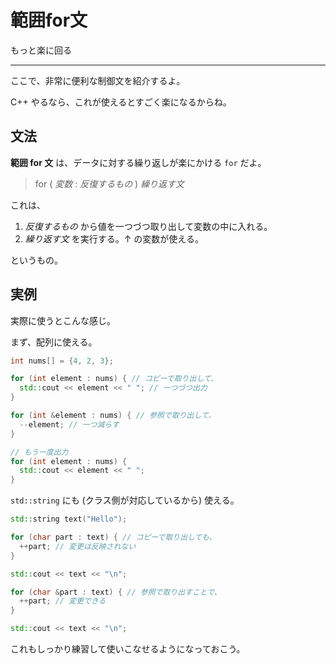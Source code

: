 # 範囲for文

もっと楽に回る

---

ここで、非常に便利な制御文を紹介するよ。

C++ やるなら、これが使えるとすごく楽になるからね。

## 文法

**範囲 for 文** は、データに対する繰り返しが楽にかける `for` だよ。

> for ( *変数* : *反復するもの* ) *繰り返す文*

これは、

1. *反復するもの* から値を一つづつ取り出して変数の中に入れる。
2. *繰り返す文* を実行する。↑ の変数が使える。

というもの。

## 実例

実際に使うとこんな感じ。

まず、配列に使える。

```cpp
int nums[] = {4, 2, 3};

for (int element : nums) { // コピーで取り出して、
  std::cout << element << " "; // 一つづつ出力
}

for (int &element : nums) { // 参照で取り出して、
  --element; // 一つ減らす
}

// もう一度出力
for (int element : nums) {
  std::cout << element << " ";
}
```

`std::string` にも (クラス側が対応しているから) 使える。

```cpp
std::string text("Hello");

for (char part : text) { // コピーで取り出しても、
  ++part; // 変更は反映されない
}

std::cout << text << "\n";

for (char &part : text) { // 参照で取り出すことで、
  ++part; // 変更できる
}

std::cout << text << "\n";
```

これもしっかり練習して使いこなせるようになっておこう。
